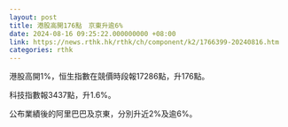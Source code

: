 ```yaml
---
layout: post
title: 港股高開176點　京東升逾6%
date: 2024-08-16 09:25:22.000000000 +08:00
link: https://news.rthk.hk/rthk/ch/component/k2/1766399-20240816.htm
categories: rthk
---
```


港股高開1%，恒生指數在競價時段報17286點，升176點。

科技指數報3437點，升1.6%。

公布業績後的阿里巴巴及京東，分別升近2%及逾6%。
